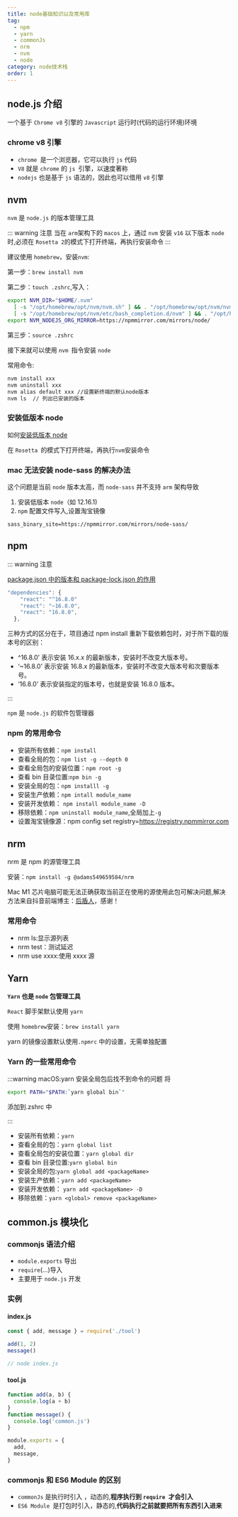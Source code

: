 ```yaml
---
title: node基础知识以及常用库
tag:
  - npm
  - yarn
  - commonJs
  - nrm
  - nvm
  - node
category: node技术栈
order: 1
---
```


## node.js 介绍

一个基于 `Chrome v8` 引擎的 `Javascript` 运行时(代码的运行环境)环境

### chrome v8 引擎

- `chrome `是一个浏览器，它可以执行 `js` 代码
- `V8` 就是 `chrome` 的 `js `引擎，以速度著称
- `nodejs` 也是基于 `js` 语法的，因此也可以借用 `∨8` 引擎

## nvm

`nvm` 是 `node.js` 的版本管理工具

::: warning 注意
当在 `arm`架构下的 `macos` 上，通过 `nvm` 安装 `v16` 以下版本 `node` 时,必须在 `Rosetta 2`的模式下打开终端，再执行安装命令
:::

建议使用 `homebrew`，安装`nvm`:

第一步：`brew install nvm`

第二步：`touch .zshrc`,写入：

```bash
export NVM_DIR="$HOME/.nvm"
  [ -s "/opt/homebrew/opt/nvm/nvm.sh" ] && . "/opt/homebrew/opt/nvm/nvm.sh"  # This loads nvm
  [ -s "/opt/homebrew/opt/nvm/etc/bash_completion.d/nvm" ] && . "/opt/homebrew/opt/nvm/etc/bash_completion.d/nvm"  # This loads nvm bash_completion
export NVM_NODEJS_ORG_MIRROR=https://npmmirror.com/mirrors/node/
```

第三步：`source .zshrc`

接下来就可以使用 `nvm `指令安装 `node`

常用命令:

```bash
nvm install xxx
nvm uninstall xxx
nvm alias default xxx //设置新终端的默认node版本
nvm ls  // 列出已安装的版本
```

### 安装低版本 node

如何[安装低版本 node](https://blog.csdn.net/longgege001/article/details/114067242)

在 `Rosetta `的模式下打开终端，再执行`nvm`安装命令

### mac 无法安装 node-sass 的解决办法

这个问题是当前 `node` 版本太高，而 `node-sass` 并不支持 `arm` 架构导致

1. 安装低版本 `node`（如 12.16.1)
2. `npm` 配置文件写入,设置淘宝镜像

```shell
sass_binary_site=https://npmmirror.com/mirrors/node-sass/
```

## npm

::: warning 注意

[package.json 中的版本和 package-lock.json 的作用](https://blog.csdn.net/u014607184/article/details/104395593)

```js
"dependencies": {
    "react": "^16.8.0"
    "react": "~16.8.0",
    "react": "16.8.0",
  },
```

三种方式的区分在于，项目通过 npm install 重新下载依赖包时，对于所下载的版本号的区别：

- ^16.8.0’ 表示安装 16.x.x 的最新版本，安装时不改变大版本号。
- ‘~16.8.0’ 表示安装 16.8.x 的最新版本，安装时不改变大版本号和次要版本号。
- ‘16.8.0’ 表示安装指定的版本号，也就是安装 16.8.0 版本。

:::

`npm` 是 `node.js` 的软件包管理器

### npm 的常用命令

- 安装所有依赖：`npm install`
- 查看全局的包：`npm list -g --depth 0`
- 查看全局包的安装位置：`npm root -g`
- 查看 bin 目录位置:`npm bin -g`
- 安装全局的包：`npm installl -g`
- 安装生产依赖：`npm intall module_name`
- 安装开发依赖： `npm install module_name -D`
- 移除依赖：`npm uninstall module_name`,全局加上`-g`
- 设置淘宝镜像源：npm config set registry=https://registry.npmmirror.com

## nrm

nrm 是 npm 的源管理工具

安装：`npm install -g @adams549659584/nrm`

Mac M1 芯片电脑可能无法正确获取当前正在使用的源使用此包可解决问题,解决方法来自抖音前端博主：[后盾人](https://www.douyin.com/user/MS4wLjABAAAAz0TXiTnI3HAmxDEfBrHItlViAwC6rsxJL6_GIHFA2Ho)，感谢！

### 常用命令

- nrm ls:显示源列表
- nrm test：测试延迟
- nrm use xxxx:使用 xxxx 源

## Yarn

**`Yarn` 也是 `node` 包管理工具**

`React` 脚手架默认使用 `yarn`

使用 `homebrew`安装：`brew install yarn`

yarn 的镜像设置默认使用`.npmrc` 中的设置，无需单独配置

### Yarn 的一些常用命令

:::warning macOS:yarn 安装全局包后找不到命令的问题
将

```bash
export PATH="$PATH:`yarn global bin`"
```

添加到.zshrc 中

:::

- 安装所有依赖：`yarn`
- 查看全局的包：`yarn global list`
- 查看全局包的安装位置：`yarn global dir`
- 查看 bin 目录位置:`yarn global bin`
- 安装全局的包:`yarn global add <packageName>`
- 安装生产依赖：`yarn add <packageName>`
- 安装开发依赖： `yarn add <packageName> -D`
- 移除依赖：`yarn <global> remove <packageName>`

## common.js 模块化

### commonjs 语法介绍

- `module.exports` 导出
- `require`(…)导入
- 主要用于 `node.js` 开发

### 实例

#### index.js

```js
const { add, message } = require('./tool')

add(1, 2)
message()

// node index.js
```

#### tool.js

```js
function add(a, b) {
  console.log(a + b)
}
function message() {
  console.log('common.js')
}

module.exports = {
  add,
  message,
}
```

### commonjs 和 ES6 Module 的区别

- `commonJs` 是执行时引入 ，动态的,**程序执行到 `require `才会引入**
- `ES6 Module `是打包时引入，静态的,**代码执行之前就要把所有东西引入进来**
